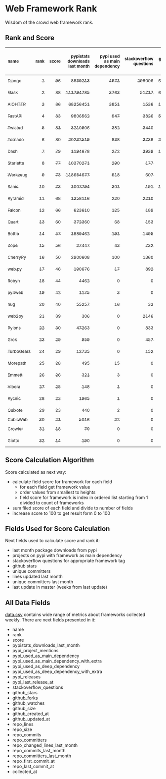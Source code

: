 # Web Framework Rank
Wisdom of the crowd web framework rank.

## Rank and Score
<sub>name</sub> | <sub>rank</sub> | <sub>score</sub> | <sub>pypistats downloads last month</sub> | <sub>pypi used as main dependency</sub> | <sub>stackoverflow questions</sub> | <sub>github stars</sub> | <sub>repo unique committers</sub> | <sub>repo changed lines last month</sub> | <sub>repo unique committers last month</sub> | <sub>repo last commit</sub>
:--- | ---: | ---: | ---: | ---: | ---: | ---: | ---: | ---: | ---: | ---:
[<sub>Django</sub>](https://github.com/django/django "first commit: 2005-07-13") | [<sub>1</sub>](# "  +0 last week") | [<sub>96</sub>](# "  +0 last week") | [<sub>8839213</sub>](# "  #7 in pypistats downloads last month -0.34% last week") | [<sub>4971</sub>](# "  #1 in pypi used as main dependency +0.32% last week") | [<sub>298006</sub>](# "  #1 in stackoverflow questions +0.1% last week") | [<sub>66679</sub>](# "  #1 in github stars +0.18% last week") | [<sub>2771</sub>](# "  #1 in repo unique committers +0.14% last week") | [<sub>3958</sub>](# "▲ #3 in repo changed lines last month +51.65% last week") | [<sub>40</sub>](# "  #1 in repo unique committers last month -4.76% last week") | [<sub>2022-10-08</sub>](# "  #1 in repo last commit 1 week ago")
[<sub>Flask</sub>](https://github.com/pallets/flask "first commit: 2010-04-06; uses: Werkzeug") | [<sub>2</sub>](# "▲ +1 last week") | [<sub>88</sub>](# "▲ +1 last week") | [<sub>111794785</sub>](# "  #2 in pypistats downloads last month +0.05% last week") | [<sub>3763</sub>](# "  #3 in pypi used as main dependency +0.27% last week") | [<sub>51717</sub>](# "  #2 in stackoverflow questions +0.13% last week") | [<sub>60747</sub>](# "  #2 in github stars +0.11% last week") | [<sub>812</sub>](# "  #2 in repo unique committers +0.12% last week") | [<sub>84</sub>](# "▼ #14 in repo changed lines last month +0.0% last week") | [<sub>5</sub>](# "  #7 in repo unique committers last month -16.67% last week") | [<sub>2022-10-05</sub>](# "▲ #4 in repo last commit 1 week ago")
[<sub>AIOHTTP</sub>](https://github.com/aio-libs/aiohttp "first commit: 2013-10-01") | [<sub>3</sub>](# "▼ -1 last week") | [<sub>86</sub>](# "▼ -4 last week") | [<sub>68356451</sub>](# "  #3 in pypistats downloads last month +1.75% last week") | [<sub>3851</sub>](# "  #2 in pypi used as main dependency +0.68% last week") | [<sub>1536</sub>](# "  #9 in stackoverflow questions +0.33% last week") | [<sub>12900</sub>](# "  #7 in github stars +0.21% last week") | [<sub>673</sub>](# "  #3 in repo unique committers +0.0% last week") | [<sub>1937</sub>](# "▼ #4 in repo changed lines last month -74.38% last week") | [<sub>10</sub>](# "▲ #2 in repo unique committers last month -9.09% last week") | [<sub>2022-09-30</sub>](# "▼ #12 in repo last commit 2 weeks ago")
[<sub>FastAPI</sub>](https://github.com/tiangolo/fastapi "first commit: 2018-12-05; uses: Starlette") | [<sub>4</sub>](# "  +0 last week") | [<sub>83</sub>](# "  -4 last week") | [<sub>9806562</sub>](# "  #6 in pypistats downloads last month +3.86% last week") | [<sub>947</sub>](# "  #4 in pypi used as main dependency +1.28% last week") | [<sub>3826</sub>](# "  #4 in stackoverflow questions +1.06% last week") | [<sub>50305</sub>](# "  #3 in github stars +0.43% last week") | [<sub>400</sub>](# "  #6 in repo unique committers +0.0% last week") | [<sub>501</sub>](# "▼ #7 in repo changed lines last month -68.33% last week") | [<sub>6</sub>](# "▼ #5 in repo unique committers last month -76.0% last week") | [<sub>2022-09-20</sub>](# "▼ #16 in repo last commit 3 weeks ago")
[<sub>Twisted</sub>](https://github.com/twisted/twisted "first commit: 2001-07-09") | [<sub>5</sub>](# "  +0 last week") | [<sub>81</sub>](# "  -2 last week") | [<sub>3210906</sub>](# "  #8 in pypistats downloads last month +3.42% last week") | [<sub>382</sub>](# "  #7 in pypi used as main dependency +0.0% last week") | [<sub>3440</sub>](# "  #6 in stackoverflow questions +0.0% last week") | [<sub>4778</sub>](# "  #15 in github stars +0.25% last week") | [<sub>289</sub>](# "  #9 in repo unique committers +0.35% last week") | [<sub>17674</sub>](# "  #1 in repo changed lines last month +17.94% last week") | [<sub>8</sub>](# "▲ #3 in repo unique committers last month -11.11% last week") | [<sub>2022-10-07</sub>](# "▼ #4 in repo last commit 1 week ago")
[<sub>Tornado</sub>](https://github.com/tornadoweb/tornado "first commit: 2009-09-09") | [<sub>6</sub>](# "▲ +4 last week") | [<sub>80</sub>](# "▲ +11 last week") | [<sub>20232519</sub>](# "  #4 in pypistats downloads last month +0.46% last week") | [<sub>838</sub>](# "  #6 in pypi used as main dependency +0.0% last week") | [<sub>3736</sub>](# "  #5 in stackoverflow questions +0.08% last week") | [<sub>20779</sub>](# "  #4 in github stars +0.07% last week") | [<sub>444</sub>](# "  #5 in repo unique committers +0.23% last week") | [<sub>16</sub>](# "  #15 in repo changed lines last month +100% last week") | [<sub>2</sub>](# "▲ #11 in repo unique committers last month +100% last week") | [<sub>2022-10-04</sub>](# "▲ #4 in repo last commit 1 week ago")
[<sub>Dash</sub>](https://github.com/plotly/dash "first commit: 2015-04-10") | [<sub>7</sub>](# "▼ -1 last week") | [<sub>79</sub>](# "▼ +1 last week") | [<sub>1194678</sub>](# "  #12 in pypistats downloads last month -1.39% last week") | [<sub>272</sub>](# "  #10 in pypi used as main dependency +0.74% last week") | [<sub>3939</sub>](# "  #3 in stackoverflow questions +0.64% last week") | [<sub>17448</sub>](# "  #5 in github stars +0.22% last week") | [<sub>152</sub>](# "  #15 in repo unique committers +0.0% last week") | [<sub>1127</sub>](# "  #5 in repo changed lines last month -53.02% last week") | [<sub>6</sub>](# "  #5 in repo unique committers last month -25.0% last week") | [<sub>2022-10-07</sub>](# "▲ #4 in repo last commit 1 week ago")
[<sub>Starlette</sub>](https://github.com/encode/starlette "first commit: 2018-06-25; used by: FastAPI") | [<sub>8</sub>](# "  +0 last week") | [<sub>77</sub>](# "  +1 last week") | [<sub>10370271</sub>](# "  #5 in pypistats downloads last month +5.28% last week") | [<sub>290</sub>](# "  #9 in pypi used as main dependency +0.35% last week") | [<sub>177</sub>](# "  #19 in stackoverflow questions +2.31% last week") | [<sub>7448</sub>](# "  #10 in github stars +0.23% last week") | [<sub>222</sub>](# "  #12 in repo unique committers +0.45% last week") | [<sub>763</sub>](# "▲ #6 in repo changed lines last month -50.26% last week") | [<sub>7</sub>](# "▲ #4 in repo unique committers last month +0.0% last week") | [<sub>2022-10-08</sub>](# "  #1 in repo last commit 1 week ago")
[<sub>Werkzeug</sub>](https://github.com/pallets/werkzeug "first commit: 2007-05-04; used by: Flask and Quart") | [<sub>9</sub>](# "▲ +3 last week") | [<sub>73</sub>](# "▲ +9 last week") | [<sub>118654677</sub>](# "  #1 in pypistats downloads last month -1.38% last week") | [<sub>918</sub>](# "  #5 in pypi used as main dependency +0.0% last week") | [<sub>607</sub>](# "  #15 in stackoverflow questions +0.0% last week") | [<sub>6183</sub>](# "  #12 in github stars +0.1% last week") | [<sub>468</sub>](# "  #4 in repo unique committers +0.0% last week") | [<sub>2</sub>](# "▼ #16 in repo changed lines last month +100% last week") | [<sub>1</sub>](# "  #15 in repo unique committers last month +100% last week") | [<sub>2022-10-02</sub>](# "▲ #4 in repo last commit 1 week ago")
[<sub>Sanic</sub>](https://github.com/sanic-org/sanic "first commit: 2016-05-26") | [<sub>10</sub>](# "▼ -3 last week") | [<sub>73</sub>](# "▼ -3 last week") | [<sub>1007794</sub>](# "  #13 in pypistats downloads last month +1.43% last week") | [<sub>301</sub>](# "  #8 in pypi used as main dependency +1.35% last week") | [<sub>191</sub>](# "  #17 in stackoverflow questions +0.53% last week") | [<sub>16506</sub>](# "  #6 in github stars +0.07% last week") | [<sub>356</sub>](# "  #8 in repo unique committers +0.0% last week") | [<sub>6119</sub>](# "▲ #2 in repo changed lines last month +0.0% last week") | [<sub>4</sub>](# "  #8 in repo unique committers last month +0.0% last week") | [<sub>2022-09-29</sub>](# "▼ #12 in repo last commit 2 weeks ago")
[<sub>Pyramid</sub>](https://github.com/Pylons/pyramid "first commit: 2008-07-04; used by: CubicWeb") | [<sub>11</sub>](# "▼ -2 last week") | [<sub>68</sub>](# "▼ -4 last week") | [<sub>1358116</sub>](# "  #11 in pypistats downloads last month +0.88% last week") | [<sub>220</sub>](# "  #11 in pypi used as main dependency +0.0% last week") | [<sub>2210</sub>](# "  #7 in stackoverflow questions +0.0% last week") | [<sub>3698</sub>](# "  #16 in github stars +0.11% last week") | [<sub>358</sub>](# "  #7 in repo unique committers +0.0% last week") | [<sub>231</sub>](# "▼ #10 in repo changed lines last month +0.0% last week") | [<sub>1</sub>](# "▼ #15 in repo unique committers last month +0.0% last week") | [<sub>2022-09-29</sub>](# "▼ #12 in repo last commit 2 weeks ago")
[<sub>Falcon</sub>](https://github.com/falconry/falcon "first commit: 2012-12-06; used by: hug") | [<sub>12</sub>](# "▲ +1 last week") | [<sub>66</sub>](# "▲ +2 last week") | [<sub>623610</sub>](# "  #14 in pypistats downloads last month -1.37% last week") | [<sub>125</sub>](# "  #13 in pypi used as main dependency +0.0% last week") | [<sub>189</sub>](# "  #18 in stackoverflow questions +0.0% last week") | [<sub>8897</sub>](# "  #8 in github stars +0.08% last week") | [<sub>199</sub>](# "  #13 in repo unique committers +0.0% last week") | [<sub>322</sub>](# "▲ #9 in repo changed lines last month +75.96% last week") | [<sub>2</sub>](# "▲ #11 in repo unique committers last month +0.0% last week") | [<sub>2022-10-03</sub>](# "▲ #4 in repo last commit 1 week ago")
[<sub>Quart</sub>](https://github.com/pallets/quart "first commit: 2017-05-14; uses: Werkzeug") | [<sub>13</sub>](# "▲ +8 last week") | [<sub>60</sub>](# "▲ +22 last week") | [<sub>372360</sub>](# "  #15 in pypistats downloads last month +0.41% last week") | [<sub>68</sub>](# "  #15 in pypi used as main dependency +0.0% last week") | [<sub>153</sub>](# "  #20 in stackoverflow questions +0.66% last week") | [<sub>1390</sub>](# "▲ #20 in github stars +138900.0% last week") | [<sub>79</sub>](# "  #19 in repo unique committers +14.49% last week") | [<sub>475</sub>](# "▲ #8 in repo changed lines last month +100% last week") | [<sub>2</sub>](# "▲ #11 in repo unique committers last month +100% last week") | [<sub>2022-10-08</sub>](# "▲ #1 in repo last commit 1 week ago")
[<sub>Bottle</sub>](https://github.com/bottlepy/bottle "first commit: 2009-06-30") | [<sub>14</sub>](# "▼ -3 last week") | [<sub>57</sub>](# "▼ -11 last week") | [<sub>1889462</sub>](# "  #10 in pypistats downloads last month +1.08% last week") | [<sub>191</sub>](# "  #12 in pypi used as main dependency +0.0% last week") | [<sub>1495</sub>](# "  #10 in stackoverflow questions +0.0% last week") | [<sub>7763</sub>](# "  #9 in github stars +0.1% last week") | [<sub>231</sub>](# "  #11 in repo unique committers +0.0% last week") | [<sub>0</sub>](# "▼ #17 in repo changed lines last month -100.0% last week") | [<sub>0</sub>](# "▼ #17 in repo unique committers last month -100.0% last week") | [<sub>2022-09-05</sub>](# "▼ #17 in repo last commit 5 weeks ago")
[<sub>Zope</sub>](https://github.com/zopefoundation/Zope "first commit: 1996-06-17") | [<sub>15</sub>](# "▼ -1 last week") | [<sub>56</sub>](# "▼ +2 last week") | [<sub>27447</sub>](# "  #19 in pypistats downloads last month -12.52% last week") | [<sub>43</sub>](# "  #16 in pypi used as main dependency +0.0% last week") | [<sub>732</sub>](# "  #14 in stackoverflow questions +0.0% last week") | [<sub>299</sub>](# "▼ #25 in github stars +0.0% last week") | [<sub>172</sub>](# "  #14 in repo unique committers +0.0% last week") | [<sub>217</sub>](# "  #12 in repo changed lines last month +42.76% last week") | [<sub>2</sub>](# "▲ #11 in repo unique committers last month +100.0% last week") | [<sub>2022-10-04</sub>](# "▲ #4 in repo last commit 1 week ago")
[<sub>CherryPy</sub>](https://github.com/cherrypy/cherrypy "first commit: 2004-11-20") | [<sub>16</sub>](# "▼ -1 last week") | [<sub>50</sub>](# "▼ -1 last week") | [<sub>2900608</sub>](# "  #9 in pypistats downloads last month -1.2% last week") | [<sub>100</sub>](# "  #14 in pypi used as main dependency +1.01% last week") | [<sub>1360</sub>](# "  #11 in stackoverflow questions +0.0% last week") | [<sub>1595</sub>](# "  #18 in github stars +0.25% last week") | [<sub>145</sub>](# "  #16 in repo unique committers +0.0% last week") | [<sub>0</sub>](# "▼ #17 in repo changed lines last month +100% last week") | [<sub>0</sub>](# "▼ #17 in repo unique committers last month +100% last week") | [<sub>2022-07-17</sub>](# "▼ #20 in repo last commit 12 weeks ago")
[<sub>web.py</sub>](https://github.com/webpy/webpy "first commit: 1970-01-01") | [<sub>17</sub>](# "▼ -1 last week") | [<sub>46</sub>](# "▼ -2 last week") | [<sub>190676</sub>](# "  #16 in pypistats downloads last month -2.49% last week") | [<sub>17</sub>](# "  #18 in pypi used as main dependency +0.0% last week") | [<sub>892</sub>](# "  #12 in stackoverflow questions +0.0% last week") | [<sub>5727</sub>](# "  #13 in github stars +0.0% last week") | [<sub>94</sub>](# "  #18 in repo unique committers +0.0% last week") | [<sub>0</sub>](# "▼ #17 in repo changed lines last month +100% last week") | [<sub>0</sub>](# "▼ #17 in repo unique committers last month +100% last week") | [<sub>2022-07-31</sub>](# "▼ #19 in repo last commit 10 weeks ago")
[<sub>Robyn</sub>](https://github.com/sansyrox/robyn "first commit: 2021-05-22") | [<sub>18</sub>](# "  +0 last week") | [<sub>44</sub>](# "  +0 last week") | [<sub>4462</sub>](# "▼ #22 in pypistats downloads last month -20.59% last week") | [<sub>0</sub>](# "  #26 in pypi used as main dependency +100% last week") | [<sub>0</sub>](# "  #23 in stackoverflow questions +100% last week") | [<sub>1530</sub>](# "  #19 in github stars +0.2% last week") | [<sub>23</sub>](# "  #26 in repo unique committers +4.55% last week") | [<sub>224</sub>](# "▼ #11 in repo changed lines last month -29.78% last week") | [<sub>4</sub>](# "▲ #8 in repo unique committers last month +33.33% last week") | [<sub>2022-10-07</sub>](# "▲ #4 in repo last commit 1 week ago")
[<sub>py4web</sub>](https://github.com/web2py/py4web "first commit: 2019-03-25") | [<sub>19</sub>](# "▼ -2 last week") | [<sub>42</sub>](# "▼ -4 last week") | [<sub>1175</sub>](# "▲ #24 in pypistats downloads last month +12.23% last week") | [<sub>3</sub>](# "  #21 in pypi used as main dependency +0.0% last week") | [<sub>0</sub>](# "  #23 in stackoverflow questions +100% last week") | [<sub>184</sub>](# "▼ #27 in github stars +0.0% last week") | [<sub>63</sub>](# "  #20 in repo unique committers +0.0% last week") | [<sub>182</sub>](# "▼ #13 in repo changed lines last month +0.0% last week") | [<sub>4</sub>](# "  #8 in repo unique committers last month +0.0% last week") | [<sub>2022-09-29</sub>](# "▼ #12 in repo last commit 2 weeks ago")
[<sub>hug</sub>](https://github.com/hugapi/hug "first commit: 2015-07-17; uses: Falcon") | [<sub>20</sub>](# "▼ -1 last week") | [<sub>40</sub>](# "▼ +0 last week") | [<sub>55257</sub>](# "▲ #17 in pypistats downloads last month +10.4% last week") | [<sub>16</sub>](# "  #19 in pypi used as main dependency +0.0% last week") | [<sub>33</sub>](# "  #22 in stackoverflow questions +0.0% last week") | [<sub>6656</sub>](# "  #11 in github stars +0.05% last week") | [<sub>123</sub>](# "  #17 in repo unique committers +0.0% last week") | [<sub>0</sub>](# "▼ #17 in repo changed lines last month +100% last week") | [<sub>0</sub>](# "▼ #17 in repo unique committers last month +100% last week") | [<sub>2020-08-10</sub>](# "  #27 in repo last commit 113 weeks ago")
[<sub>web2py</sub>](https://github.com/web2py/web2py "first commit: 2011-11-23") | [<sub>21</sub>](# "▼ -1 last week") | [<sub>39</sub>](# "▼ -1 last week") | [<sub>306</sub>](# "▼ #29 in pypistats downloads last month +2.68% last week") | [<sub>0</sub>](# "  #26 in pypi used as main dependency +100% last week") | [<sub>2146</sub>](# "  #8 in stackoverflow questions +0.0% last week") | [<sub>2016</sub>](# "  #17 in github stars +0.05% last week") | [<sub>271</sub>](# "  #10 in repo unique committers +0.0% last week") | [<sub>0</sub>](# "▼ #17 in repo changed lines last month +100% last week") | [<sub>0</sub>](# "▼ #17 in repo unique committers last month +100% last week") | [<sub>2022-06-04</sub>](# "  #22 in repo last commit 19 weeks ago")
[<sub>Pylons</sub>](https://github.com/Pylons/pylons "first commit: 2006-02-18") | [<sub>22</sub>](# "▲ +1 last week") | [<sub>30</sub>](# "▲ -2 last week") | [<sub>47263</sub>](# "▼ #18 in pypistats downloads last month -13.53% last week") | [<sub>0</sub>](# "  #26 in pypi used as main dependency +100% last week") | [<sub>833</sub>](# "  #13 in stackoverflow questions +0.0% last week") | [<sub>221</sub>](# "▼ #26 in github stars +0.0% last week") | [<sub>36</sub>](# "  #22 in repo unique committers +0.0% last week") | [<sub>0</sub>](# "▼ #17 in repo changed lines last month +100% last week") | [<sub>0</sub>](# "▼ #17 in repo unique committers last month +100% last week") | [<sub>2018-01-12</sub>](# "  #30 in repo last commit 248 weeks ago")
[<sub>Grok</sub>](https://github.com/zopefoundation/grok "first commit: 2006-10-14") | [<sub>23</sub>](# "▼ -1 last week") | [<sub>29</sub>](# "▼ -3 last week") | [<sub>959</sub>](# "▼ #25 in pypistats downloads last month -11.2% last week") | [<sub>0</sub>](# "  #26 in pypi used as main dependency +100% last week") | [<sub>457</sub>](# "  #16 in stackoverflow questions +0.66% last week") | [<sub>20</sub>](# "▼ #31 in github stars +0.0% last week") | [<sub>41</sub>](# "  #21 in repo unique committers +0.0% last week") | [<sub>0</sub>](# "▼ #17 in repo changed lines last month +100% last week") | [<sub>0</sub>](# "▼ #17 in repo unique committers last month +100% last week") | [<sub>2022-09-01</sub>](# "▼ #18 in repo last commit 6 weeks ago")
[<sub>TurboGears</sub>](https://github.com/TurboGears/tg2 "first commit: 2007-06-27") | [<sub>24</sub>](# "  +0 last week") | [<sub>29</sub>](# "  -1 last week") | [<sub>12735</sub>](# "  #20 in pypistats downloads last month +5.49% last week") | [<sub>0</sub>](# "  #26 in pypi used as main dependency +100% last week") | [<sub>152</sub>](# "▼ #21 in stackoverflow questions +0.0% last week") | [<sub>777</sub>](# "▼ #22 in github stars +0.0% last week") | [<sub>35</sub>](# "  #23 in repo unique committers +0.0% last week") | [<sub>0</sub>](# "▼ #17 in repo changed lines last month +100% last week") | [<sub>0</sub>](# "▼ #17 in repo unique committers last month +100% last week") | [<sub>2021-05-26</sub>](# "  #26 in repo last commit 72 weeks ago")
[<sub>Morepath</sub>](https://github.com/morepath/morepath "first commit: 2013-07-17") | [<sub>25</sub>](# "  +0 last week") | [<sub>28</sub>](# "  -1 last week") | [<sub>495</sub>](# "  #26 in pypistats downloads last month -30.58% last week") | [<sub>15</sub>](# "  #20 in pypi used as main dependency +0.0% last week") | [<sub>0</sub>](# "  #23 in stackoverflow questions +100% last week") | [<sub>396</sub>](# "▼ #24 in github stars +0.0% last week") | [<sub>28</sub>](# "  #24 in repo unique committers +0.0% last week") | [<sub>0</sub>](# "▼ #17 in repo changed lines last month +100% last week") | [<sub>0</sub>](# "▼ #17 in repo unique committers last month +100% last week") | [<sub>2022-05-29</sub>](# "  #23 in repo last commit 19 weeks ago")
[<sub>Emmett</sub>](https://github.com/emmett-framework/emmett "first commit: 2014-10-22") | [<sub>26</sub>](# "  +0 last week") | [<sub>26</sub>](# "  -1 last week") | [<sub>321</sub>](# "▲ #28 in pypistats downloads last month +18.01% last week") | [<sub>3</sub>](# "  #21 in pypi used as main dependency +0.0% last week") | [<sub>0</sub>](# "  #23 in stackoverflow questions +100% last week") | [<sub>778</sub>](# "▼ #21 in github stars +0.0% last week") | [<sub>22</sub>](# "▼ #27 in repo unique committers +0.0% last week") | [<sub>0</sub>](# "▼ #17 in repo changed lines last month +100% last week") | [<sub>0</sub>](# "▼ #17 in repo unique committers last month +100% last week") | [<sub>2022-05-20</sub>](# "  #24 in repo last commit 21 weeks ago")
[<sub>Vibora</sub>](https://github.com/vibora-io/vibora "first commit: 2018-06-13") | [<sub>27</sub>](# "  +0 last week") | [<sub>25</sub>](# "  -1 last week") | [<sub>148</sub>](# "▼ #31 in pypistats downloads last month -3.9% last week") | [<sub>1</sub>](# "  #24 in pypi used as main dependency +0.0% last week") | [<sub>0</sub>](# "  #23 in stackoverflow questions +100% last week") | [<sub>5711</sub>](# "  #14 in github stars -0.05% last week") | [<sub>27</sub>](# "  #25 in repo unique committers +0.0% last week") | [<sub>0</sub>](# "▼ #17 in repo changed lines last month +100% last week") | [<sub>0</sub>](# "▼ #17 in repo unique committers last month +100% last week") | [<sub>2019-02-11</sub>](# "  #29 in repo last commit 191 weeks ago")
[<sub>Pycnic</sub>](https://github.com/nullism/pycnic "first commit: 2015-11-04") | [<sub>28</sub>](# "  +0 last week") | [<sub>23</sub>](# "  -1 last week") | [<sub>1965</sub>](# "  #23 in pypistats downloads last month +5.02% last week") | [<sub>1</sub>](# "  #24 in pypi used as main dependency +0.0% last week") | [<sub>0</sub>](# "  #23 in stackoverflow questions +100% last week") | [<sub>156</sub>](# "▼ #28 in github stars +0.0% last week") | [<sub>11</sub>](# "  #28 in repo unique committers +0.0% last week") | [<sub>0</sub>](# "▼ #17 in repo changed lines last month +100% last week") | [<sub>0</sub>](# "▼ #17 in repo unique committers last month +100% last week") | [<sub>2022-04-05</sub>](# "  #25 in repo last commit 27 weeks ago")
[<sub>Quixote</sub>](https://github.com/nascheme/quixote "first commit: 2006-03-16") | [<sub>29</sub>](# "  +0 last week") | [<sub>23</sub>](# "  -1 last week") | [<sub>440</sub>](# "  #27 in pypistats downloads last month +6.02% last week") | [<sub>2</sub>](# "  #23 in pypi used as main dependency +0.0% last week") | [<sub>0</sub>](# "  #23 in stackoverflow questions +100% last week") | [<sub>80</sub>](# "▼ #29 in github stars +1.27% last week") | [<sub>6</sub>](# "  #29 in repo unique committers +0.0% last week") | [<sub>0</sub>](# "▼ #17 in repo changed lines last month +100% last week") | [<sub>0</sub>](# "▼ #17 in repo unique committers last month +100% last week") | [<sub>2022-06-23</sub>](# "  #21 in repo last commit 16 weeks ago")
[<sub>CubicWeb</sub>](https://forge.extranet.logilab.fr/cubicweb/cubicweb "uses: Pyramid") | [<sub>30</sub>](# "  +0 last week") | [<sub>21</sub>](# "  +0 last week") | [<sub>5016</sub>](# "▲ #21 in pypistats downloads last month +9.64% last week") | [<sub>22</sub>](# "  #17 in pypi used as main dependency +0.0% last week") | [<sub>0</sub>](# "  #23 in stackoverflow questions +100% last week") | [<sub>0</sub>](# "  #32 in github stars +100% last week") | [<sub>0</sub>](# "  #32 in repo unique committers +100% last week") | [<sub>0</sub>](# "▼ #17 in repo changed lines last month +100% last week") | [<sub>0</sub>](# "▼ #17 in repo unique committers last month +100% last week") | [<sub></sub>](# "  #31 in repo last commit")
[<sub>Growler</sub>](https://github.com/pyGrowler/Growler "first commit: 2014-08-17") | [<sub>31</sub>](# "  +0 last week") | [<sub>18</sub>](# "  -1 last week") | [<sub>79</sub>](# "  #32 in pypistats downloads last month +2.6% last week") | [<sub>0</sub>](# "  #26 in pypi used as main dependency +100% last week") | [<sub>0</sub>](# "  #23 in stackoverflow questions +100% last week") | [<sub>686</sub>](# "▼ #23 in github stars +0.0% last week") | [<sub>6</sub>](# "  #29 in repo unique committers +0.0% last week") | [<sub>0</sub>](# "▼ #17 in repo changed lines last month +100% last week") | [<sub>0</sub>](# "▼ #17 in repo unique committers last month +100% last week") | [<sub>2020-03-08</sub>](# "  #28 in repo last commit 135 weeks ago")
[<sub>Giotto</sub>](https://github.com/priestc/giotto "first commit: 2012-02-26") | [<sub>32</sub>](# "  +0 last week") | [<sub>14</sub>](# "  -1 last week") | [<sub>190</sub>](# "▲ #30 in pypistats downloads last month +30.14% last week") | [<sub>0</sub>](# "  #26 in pypi used as main dependency +100% last week") | [<sub>0</sub>](# "  #23 in stackoverflow questions +100% last week") | [<sub>57</sub>](# "▼ #30 in github stars +0.0% last week") | [<sub>3</sub>](# "  #31 in repo unique committers +0.0% last week") | [<sub>0</sub>](# "▼ #17 in repo changed lines last month +100% last week") | [<sub>0</sub>](# "▼ #17 in repo unique committers last month +100% last week") | [<sub>2013-10-07</sub>](# "  #31 in repo last commit 470 weeks ago")

## Score Calculation Algorithm
Score calculated as next way:
- calculate field score for framework for each field
  - for each field get framework value
  - order values from smallest to heights
  - field score for framework is index in ordered list starting from 1 divided to count of frameworks
- sum filed score of each field and divide to number of fields
- increase score to 100 to get result form 0 to 100

## Fields Used for Score Calculation
Next fields used to calculate score and rank it:
- last month package downloads from pypi
- projects on pypi with framework as main dependency
- stackoverflow questions for appropriate framework tag
- github stars
- unique committers
- lines updated last month
- unique committers last month
- last update in master (weeks from last update)

## All Data Fields
[data.csv](data.csv) contains wide range of metrics about frameworks collected weekly.
There are next fields presented in it: 

- name
- rank
- score
- pypistats_downloads_last_month
- pypi_project_mentions
- pypi_used_as_main_dependency
- pypi_used_as_main_dependency_with_extra
- pypi_used_as_deep_dependency
- pypi_used_as_deep_dependency_with_extra
- pypi_releases
- pypi_last_release_at
- stackoverflow_questions
- github_stars
- github_forks
- github_watches
- github_size
- github_created_at
- github_updated_at
- repo_lines
- repo_size
- repo_commits
- repo_committers
- repo_changed_lines_last_month
- repo_commits_last_month
- repo_committers_last_month
- repo_first_commit_at
- repo_last_commit_at
- collected_at
